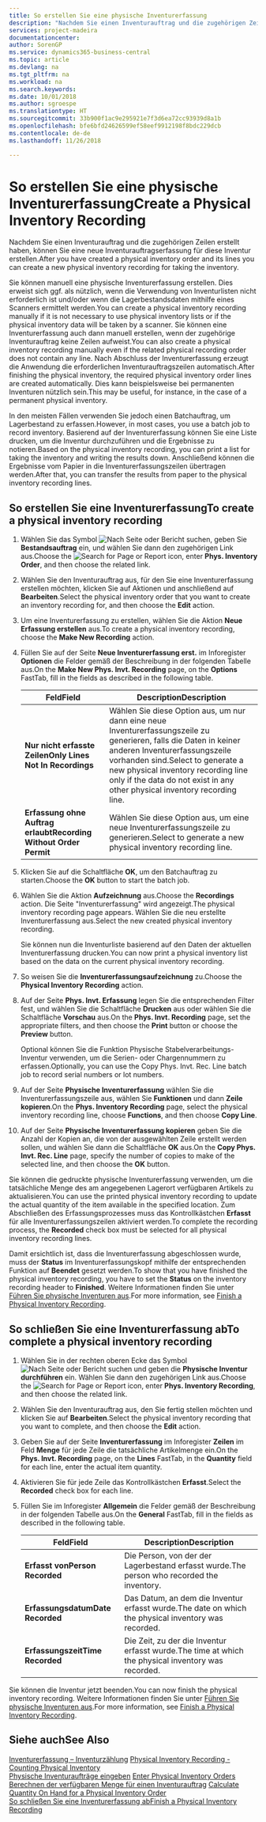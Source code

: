 ```yaml
---
title: So erstellen Sie eine physische Inventurerfassung
description: "Nachdem Sie einen Inventurauftrag und die zugehörigen Zeilen erstellt haben, können Sie eine neue Inventurauftragserfassung für diese Inventur erstellen."
services: project-madeira
documentationcenter: 
author: SorenGP
ms.service: dynamics365-business-central
ms.topic: article
ms.devlang: na
ms.tgt_pltfrm: na
ms.workload: na
ms.search.keywords: 
ms.date: 10/01/2018
ms.author: sgroespe
ms.translationtype: HT
ms.sourcegitcommit: 33b900f1ac9e295921e7f3d6ea72cc93939d8a1b
ms.openlocfilehash: bfe6bfd24626599ef58eef9912198f8bdc229dcb
ms.contentlocale: de-de
ms.lasthandoff: 11/26/2018

---
```

# <a name="create-a-physical-inventory-recording"></a><span data-ttu-id="3e1c4-103">So erstellen Sie eine physische Inventurerfassung</span><span class="sxs-lookup"><span data-stu-id="3e1c4-103">Create a Physical Inventory Recording</span></span>
<span data-ttu-id="3e1c4-104">Nachdem Sie einen Inventurauftrag und die zugehörigen Zeilen erstellt haben, können Sie eine neue Inventurauftragserfassung für diese Inventur erstellen.</span><span class="sxs-lookup"><span data-stu-id="3e1c4-104">After you have created a physical inventory order and its lines you can create a new physical inventory recording for taking the inventory.</span></span>  

<span data-ttu-id="3e1c4-105">Sie können manuell eine physische Inventurerfassung erstellen. Dies erweist sich ggf. als nützlich, wenn die Verwendung von Inventurlisten nicht erforderlich ist und/oder wenn die Lagerbestandsdaten mithilfe eines Scanners ermittelt werden.</span><span class="sxs-lookup"><span data-stu-id="3e1c4-105">You can create a physical inventory recording manually if it is not necessary to use physical inventory lists or if the physical inventory data will be taken by a scanner.</span></span> <span data-ttu-id="3e1c4-106">Sie können eine Inventurerfassung auch dann manuell erstellen, wenn der zugehörige Inventurauftrag keine Zeilen aufweist.</span><span class="sxs-lookup"><span data-stu-id="3e1c4-106">You can also create a physical inventory recording manually even if the related physical recording order does not contain any line.</span></span> <span data-ttu-id="3e1c4-107">Nach Abschluss der Inventurerfassung erzeugt die Anwendung die erforderlichen Inventurauftragszeilen automatisch.</span><span class="sxs-lookup"><span data-stu-id="3e1c4-107">After finishing the physical inventory, the required physical inventory order lines are created automatically.</span></span> <span data-ttu-id="3e1c4-108">Dies kann beispielsweise bei permanenten Inventuren nützlich sein.</span><span class="sxs-lookup"><span data-stu-id="3e1c4-108">This may be useful, for instance, in the case of a permanent physical inventory.</span></span>  

<span data-ttu-id="3e1c4-109">In den meisten Fällen verwenden Sie jedoch einen Batchauftrag, um Lagerbestand zu erfassen.</span><span class="sxs-lookup"><span data-stu-id="3e1c4-109">However, in most cases, you use a batch job to record inventory.</span></span> <span data-ttu-id="3e1c4-110">Basierend auf der Inventurerfassung können Sie eine Liste drucken, um die Inventur durchzuführen und die Ergebnisse zu notieren.</span><span class="sxs-lookup"><span data-stu-id="3e1c4-110">Based on the physical inventory recording, you can print a list for taking the inventory and writing the results down.</span></span> <span data-ttu-id="3e1c4-111">Anschließend können die Ergebnisse vom Papier in die Inventurerfassungszeilen übertragen werden.</span><span class="sxs-lookup"><span data-stu-id="3e1c4-111">After that, you can transfer the results from paper to the physical inventory recording lines.</span></span>  

## <a name="to-create-a-physical-inventory-recording"></a><span data-ttu-id="3e1c4-112">So erstellen Sie eine Inventurerfassung</span><span class="sxs-lookup"><span data-stu-id="3e1c4-112">To create a physical inventory recording</span></span>  

1.  <span data-ttu-id="3e1c4-113">Wählen Sie das Symbol ![Nach Seite oder Bericht suchen](../../media/ui-search/search_small.png "Symbol „Nach Seite oder Bericht suchen”"), geben Sie **Bestandsauftrag** ein, und wählen Sie dann den zugehörigen Link aus.</span><span class="sxs-lookup"><span data-stu-id="3e1c4-113">Choose the ![Search for Page or Report](../../media/ui-search/search_small.png "Search for Page or Report icon") icon, enter **Phys. Inventory Order**, and then choose the related link.</span></span>  
2.  <span data-ttu-id="3e1c4-114">Wählen Sie den Inventurauftrag aus, für den Sie eine Inventurerfassung erstellen möchten, klicken Sie auf Aktionen und anschließend auf **Bearbeiten**.</span><span class="sxs-lookup"><span data-stu-id="3e1c4-114">Select the physical inventory order that you want to create an inventory recording for, and then choose the **Edit** action.</span></span>  
3.  <span data-ttu-id="3e1c4-115">Um eine Inventurerfassung zu erstellen, wählen Sie die Aktion **Neue Erfassung erstellen** aus.</span><span class="sxs-lookup"><span data-stu-id="3e1c4-115">To create a physical inventory recording, choose the **Make New Recording** action.</span></span>  
4.  <span data-ttu-id="3e1c4-116">Füllen Sie auf der Seite **Neue Inventurerfassung erst.** im Inforegister **Optionen** die Felder gemäß der Beschreibung in der folgenden Tabelle aus.</span><span class="sxs-lookup"><span data-stu-id="3e1c4-116">On the **Make New Phys. Invt. Recording** page, on the **Options** FastTab, fill in the fields as described in the following table.</span></span>  

    |<span data-ttu-id="3e1c4-117">Feld</span><span class="sxs-lookup"><span data-stu-id="3e1c4-117">Field</span></span>|<span data-ttu-id="3e1c4-118">Description</span><span class="sxs-lookup"><span data-stu-id="3e1c4-118">Description</span></span>|  
    |---------------------------------|---------------------------------------|  
    |<span data-ttu-id="3e1c4-119">**Nur nicht erfasste Zeilen**</span><span class="sxs-lookup"><span data-stu-id="3e1c4-119">**Only Lines Not In Recordings**</span></span>|<span data-ttu-id="3e1c4-120">Wählen Sie diese Option aus, um nur dann eine neue Inventurerfassungszeile zu generieren, falls die Daten in keiner anderen Inventurerfassungszeile vorhanden sind.</span><span class="sxs-lookup"><span data-stu-id="3e1c4-120">Select to generate a new physical inventory recording line only if the data do not exist in any other physical inventory recording line.</span></span>|  
    |<span data-ttu-id="3e1c4-121">**Erfassung ohne Auftrag erlaubt**</span><span class="sxs-lookup"><span data-stu-id="3e1c4-121">**Recording Without Order Permit**</span></span>|<span data-ttu-id="3e1c4-122">Wählen Sie diese Option aus, um eine neue Inventurerfassungszeile zu generieren.</span><span class="sxs-lookup"><span data-stu-id="3e1c4-122">Select to generate a new physical inventory recording line.</span></span>|  

5.  <span data-ttu-id="3e1c4-123">Klicken Sie auf die Schaltfläche **OK**, um den Batchauftrag zu starten.</span><span class="sxs-lookup"><span data-stu-id="3e1c4-123">Choose the **OK** button to start the batch job.</span></span>  
6.  <span data-ttu-id="3e1c4-124">Wählen Sie die Aktion **Aufzeichnung** aus.</span><span class="sxs-lookup"><span data-stu-id="3e1c4-124">Choose the **Recordings** action.</span></span> <span data-ttu-id="3e1c4-125">Die Seite "Inventurerfassung" wird angezeigt.</span><span class="sxs-lookup"><span data-stu-id="3e1c4-125">The physical inventory recording page appears.</span></span> <span data-ttu-id="3e1c4-126">Wählen Sie die neu erstellte Inventurerfassung aus.</span><span class="sxs-lookup"><span data-stu-id="3e1c4-126">Select the new created physical inventory recording.</span></span>  

    <span data-ttu-id="3e1c4-127">Sie können nun die Inventurliste basierend auf den Daten der aktuellen Inventurerfassung drucken.</span><span class="sxs-lookup"><span data-stu-id="3e1c4-127">You can now print a physical inventory list based on the data on the current physical inventory recording.</span></span>  

7.  <span data-ttu-id="3e1c4-128">So weisen Sie die **Inventurerfassungsaufzeichnung** zu.</span><span class="sxs-lookup"><span data-stu-id="3e1c4-128">Choose the **Physical Inventory Recording** action.</span></span>  
8.  <span data-ttu-id="3e1c4-129">Auf der Seite **Phys. Invt. Erfassung** legen Sie die entsprechenden Filter fest, und wählen Sie die Schaltfläche **Drucken** aus oder wählen Sie die Schaltfläche **Vorschau** aus.</span><span class="sxs-lookup"><span data-stu-id="3e1c4-129">On the **Phys. Invt. Recording** page, set the appropriate filters, and then choose the **Print** button or choose the **Preview** button.</span></span>  

    <span data-ttu-id="3e1c4-130">Optional können Sie die Funktion Physische Stabelverarbeitungs-Inventur verwenden, um die Serien- oder Chargennummern zu erfassen.</span><span class="sxs-lookup"><span data-stu-id="3e1c4-130">Optionally, you can use the Copy Phys. Invt. Rec. Line batch job to record serial numbers or lot numbers.</span></span>  

9. <span data-ttu-id="3e1c4-131">Auf der Seite **Physische Inventurerfassung** wählen Sie die Inventurerfassungszeile aus, wählen Sie **Funktionen** und dann **Zeile kopieren**.</span><span class="sxs-lookup"><span data-stu-id="3e1c4-131">On the **Phys. Inventory Recording** page, select the physical inventory recording line, choose **Functions**, and then choose **Copy Line**.</span></span>  
10. <span data-ttu-id="3e1c4-132">Auf der Seite **Physische Inventurerfassung kopieren** geben Sie die Anzahl der Kopien an, die von der ausgewählten Zeile erstellt werden sollen, und wählen Sie dann die Schaltfläche **OK** aus.</span><span class="sxs-lookup"><span data-stu-id="3e1c4-132">On the **Copy Phys. Invt. Rec. Line** page, specify the number of copies to make of the selected line, and then choose the **OK** button.</span></span>  

<span data-ttu-id="3e1c4-133">Sie können die gedruckte physische Inventurerfassung verwenden, um die tatsächliche Menge des am angegebenen Lagerort verfügbaren Artikels zu aktualisieren.</span><span class="sxs-lookup"><span data-stu-id="3e1c4-133">You can use the printed physical inventory recording to update the actual quantity of the item available in the specified location.</span></span> <span data-ttu-id="3e1c4-134">Zum Abschließen des Erfassungsprozesses muss das Kontrollkästchen **Erfasst** für alle Inventurerfassungszeilen aktiviert werden.</span><span class="sxs-lookup"><span data-stu-id="3e1c4-134">To complete the recording process, the **Recorded** check box must be selected for all physical inventory recording lines.</span></span>  

<span data-ttu-id="3e1c4-135">Damit ersichtlich ist, dass die Inventurerfassung abgeschlossen wurde, muss der **Status** im Inventurerfassungskopf mithilfe der entsprechenden Funktion auf **Beendet** gesetzt werden.</span><span class="sxs-lookup"><span data-stu-id="3e1c4-135">To show that you have finished the physical inventory recording, you have to set the **Status** on the inventory recording header to **Finished**.</span></span> <span data-ttu-id="3e1c4-136">Weitere Informationen finden Sie unter [Führen Sie physische Inventuren aus](how-to-finish-a-physical-inventory-recording.md).</span><span class="sxs-lookup"><span data-stu-id="3e1c4-136">For more information, see [Finish a Physical Inventory Recording](how-to-finish-a-physical-inventory-recording.md).</span></span>  

## <a name="to-complete-a-physical-inventory-recording"></a><span data-ttu-id="3e1c4-137">So schließen Sie eine Inventurerfassung ab</span><span class="sxs-lookup"><span data-stu-id="3e1c4-137">To complete a physical inventory recording</span></span>  

1.  <span data-ttu-id="3e1c4-138">Wählen Sie in der rechten oberen Ecke das Symbol ![Nach Seite oder Bericht suchen](../../media/ui-search/search_small.png "Nach Seite oder Bericht suchen") und geben die **Physische Inventur durchführen** ein. Wählen Sie dann den zugehörigen Link aus.</span><span class="sxs-lookup"><span data-stu-id="3e1c4-138">Choose the ![Search for Page or Report](../../media/ui-search/search_small.png "Search for Page or Report icon") icon, enter **Phys. Inventory Recording**, and then choose the related link.</span></span>  
2.  <span data-ttu-id="3e1c4-139">Wählen Sie den Inventurauftrag aus, den Sie fertig stellen möchten und klicken Sie auf **Bearbeiten**.</span><span class="sxs-lookup"><span data-stu-id="3e1c4-139">Select the physical inventory recording that you want to complete, and then choose the **Edit** action.</span></span>  
3.  <span data-ttu-id="3e1c4-140">Geben Sie auf der Seite **Inventurerfassung** im Inforegister **Zeilen** im Feld **Menge** für jede Zeile die tatsächliche Artikelmenge ein.</span><span class="sxs-lookup"><span data-stu-id="3e1c4-140">On the **Phys. Invt. Recording** page, on the **Lines** FastTab, in the **Quantity** field for each line, enter the actual item quantity.</span></span>  
4.  <span data-ttu-id="3e1c4-141">Aktivieren Sie für jede Zeile das Kontrollkästchen **Erfasst**.</span><span class="sxs-lookup"><span data-stu-id="3e1c4-141">Select the **Recorded** check box for each line.</span></span>  
5.  <span data-ttu-id="3e1c4-142">Füllen Sie im Inforegister **Allgemein** die Felder gemäß der Beschreibung in der folgenden Tabelle aus.</span><span class="sxs-lookup"><span data-stu-id="3e1c4-142">On the **General** FastTab, fill in the fields as described in the following table.</span></span>  

    |<span data-ttu-id="3e1c4-143">Feld</span><span class="sxs-lookup"><span data-stu-id="3e1c4-143">Field</span></span>|<span data-ttu-id="3e1c4-144">Description</span><span class="sxs-lookup"><span data-stu-id="3e1c4-144">Description</span></span>|  
    |---------------------------------|---------------------------------------|  
    |<span data-ttu-id="3e1c4-145">**Erfasst von**</span><span class="sxs-lookup"><span data-stu-id="3e1c4-145">**Person Recorded**</span></span>|<span data-ttu-id="3e1c4-146">Die Person, von der der Lagerbestand erfasst wurde.</span><span class="sxs-lookup"><span data-stu-id="3e1c4-146">The person who recorded the inventory.</span></span>|  
    |<span data-ttu-id="3e1c4-147">**Erfassungsdatum**</span><span class="sxs-lookup"><span data-stu-id="3e1c4-147">**Date Recorded**</span></span>|<span data-ttu-id="3e1c4-148">Das Datum, an dem die Inventur erfasst wurde.</span><span class="sxs-lookup"><span data-stu-id="3e1c4-148">The date on which the physical inventory was recorded.</span></span>|  
    |<span data-ttu-id="3e1c4-149">**Erfassungszeit**</span><span class="sxs-lookup"><span data-stu-id="3e1c4-149">**Time Recorded**</span></span>|<span data-ttu-id="3e1c4-150">Die Zeit, zu der die Inventur erfasst wurde.</span><span class="sxs-lookup"><span data-stu-id="3e1c4-150">The time at which the physical inventory was recorded.</span></span>|  

 <span data-ttu-id="3e1c4-151">Sie können die Inventur jetzt beenden.</span><span class="sxs-lookup"><span data-stu-id="3e1c4-151">You can now finish the physical inventory recording.</span></span> <span data-ttu-id="3e1c4-152">Weitere Informationen finden Sie unter [Führen Sie physische Inventuren aus](how-to-finish-a-physical-inventory-recording.md).</span><span class="sxs-lookup"><span data-stu-id="3e1c4-152">For more information, see [Finish a Physical Inventory Recording](how-to-finish-a-physical-inventory-recording.md).</span></span>  

## <a name="see-also"></a><span data-ttu-id="3e1c4-153">Siehe auch</span><span class="sxs-lookup"><span data-stu-id="3e1c4-153">See Also</span></span>  
 <span data-ttu-id="3e1c4-154">[Inventurerfassung – Inventurzählung](physical-inventory-recording-counting-physical-inventory.md) </span><span class="sxs-lookup"><span data-stu-id="3e1c4-154">[Physical Inventory Recording - Counting Physical Inventory](physical-inventory-recording-counting-physical-inventory.md) </span></span>  
 <span data-ttu-id="3e1c4-155">[Physische Inventuraufträge eingeben](how-to-enter-physical-inventory-orders.md) </span><span class="sxs-lookup"><span data-stu-id="3e1c4-155">[Enter Physical Inventory Orders](how-to-enter-physical-inventory-orders.md) </span></span>  
 <span data-ttu-id="3e1c4-156">[Berechnen der verfügbaren Menge für einen Inventurauftrag](how-to-calculate-quantity-on-hand-for-a-physical-inventory-order.md) </span><span class="sxs-lookup"><span data-stu-id="3e1c4-156">[Calculate Quantity On Hand for a Physical Inventory Order](how-to-calculate-quantity-on-hand-for-a-physical-inventory-order.md) </span></span>  
 [<span data-ttu-id="3e1c4-157">So schließen Sie eine Inventurerfassung ab</span><span class="sxs-lookup"><span data-stu-id="3e1c4-157">Finish a Physical Inventory Recording</span></span>](how-to-finish-a-physical-inventory-recording.md)

